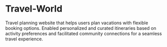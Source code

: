 # Travel-World
 Travel planning website that helps users plan vacations with flexible booking options. Enabled personalized and curated itineraries based on activity preferences and facilitated community connections for a seamless travel experience.
